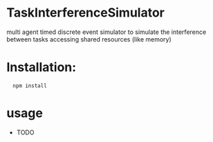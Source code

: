 # TaskInterferenceSimulator
multi agent timed discrete event simulator to simulate the interference between tasks accessing shared resources (like memory)


# Installation:

 ```
   npm install
 ```

# usage

 * TODO
